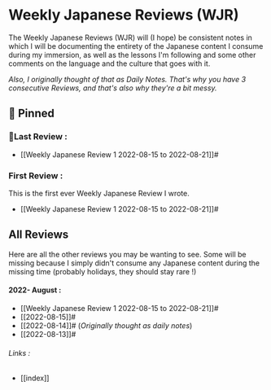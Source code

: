 # Weekly Japanese Reviews (WJR)

The Weekly Japanese Reviews (WJR) will (I hope) be consistent notes in which I will be documenting the entirety of the Japanese content I consume during my immersion, as well as the lessons I'm following and some other comments on the language and the culture that goes with it.

*Also, I originally thought of that as Daily Notes. That's why you have 3 consecutive Reviews, and that's also why they're a bit messy.*

## 📌 Pinned
### 📌Last Review :
- [[Weekly Japanese Review 1 2022-08-15 to 2022-08-21]]#

### First Review :
This is the first ever Weekly Japanese Review I wrote.
- [[Weekly Japanese Review 1 2022-08-15 to 2022-08-21]]#

## All Reviews
Here are all the other reviews you may be wanting to see. Some will be missing because I simply didn't consume any Japanese content during the missing time (probably holidays, they should stay rare !)

#### 2022- August :
- [[Weekly Japanese Review 1 2022-08-15 to 2022-08-21]]#
- [[2022-08-15]]#
- [[2022-08-14]]# (*Originally thought as daily notes*)
- [[2022-08-13]]#

###### Links :
- [[index]]